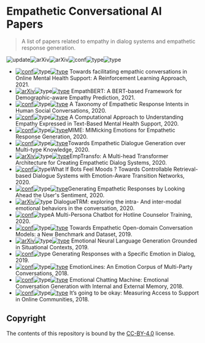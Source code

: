 # Empathetic Conversational AI Papers

> A list of papers related to empathy in dialog systems and empathetic response generation.

<img src="https://img.shields.io/badge/Last%20Update-2021--05--05-success" alt="update"/><img src="https://img.shields.io/badge/Psychology%20Paper-Psych-blueviolet" alt="arXiv"/><img src="https://img.shields.io/badge/arXiv%20Paper-arXiv-brightgreen" alt="arXiv"/><img src="https://img.shields.io/badge/Conference%20Paper-conf_name-red" alt="conf"/><img src="https://img.shields.io/badge/Paper%20Type-type-informational" alt="type"/><img src="https://img.shields.io/badge/Source%20Code-Code-2D333B" alt="type"/>

- <a href="https://arxiv.org/abs/2101.07714"><img src="https://img.shields.io/badge/-WWW21-red" alt="conf"/></a><img src="https://img.shields.io/badge/-Model-informational" alt="type"/><a href="https://github.com/behavioral-data/PARTNER"><img src="https://img.shields.io/badge/-Code-2D333B" alt="type"/></a> Towards facilitating empathic conversations in Online Mental Health Support: A Reinforcement Learning Approach, 2021.
- <a href="https://arxiv.org/abs/2102.00272"><img src="https://img.shields.io/badge/-arXiv-brightgreen" alt="arXiv"/></a><img src="https://img.shields.io/badge/-Model-informational" alt="type"/><a href="https://github.com/behavioral-data/PARTNER"><img src="https://img.shields.io/badge/-Code-2D333B" alt="type"/></a> EmpathBERT: A BERT-based Framework for Demographic-aware Empathy Prediction, 2021.
- <a href="https://arxiv.org/abs/2012.04080"><img src="https://img.shields.io/badge/-COLING20-red" alt="conf"/></a><img src="https://img.shields.io/badge/-Dataset-informational" alt="type"/><a href="https://github.com/anuradha1992/EmpatheticIntents"><img src="https://img.shields.io/badge/-Code-2D333B" alt="type"/></a> A Taxonomy of Empathetic Response Intents in Human Social Conversations, 2020.
-  <a href="https://arxiv.org/abs/2009.08441"><img src="https://img.shields.io/badge/-EMNLP20-red" alt="conf"/></a><img src="https://img.shields.io/badge/-Framework-informational" alt="type"/><a href="https://github.com/behavioral-data/Empathy-Mental-Health"><img src="https://img.shields.io/badge/-Code-2D333B" alt="type"/></a> A Computational Approach to Understanding Empathy Expressed in Text-Based Mental Health Support, 2020.
- <a href="https://arxiv.org/abs/2010.01454"><img src="https://img.shields.io/badge/-EMNLP20-red" alt="conf"/></a><img src="https://img.shields.io/badge/-Model-informational" alt="type"/><a href="https://github.com/facebookresearch/EmpatheticDialogues"><img src="https://img.shields.io/badge/-Code-2D333B" alt="type"/></a>MIME: MIMicking Emotions for Empathetic Response Generation, 2020.
- <a href="https://arxiv.org/abs/2009.09708"><img src="https://img.shields.io/badge/-EMNLP20-red" alt="conf"/></a><img src="https://img.shields.io/badge/-Model-informational" alt="type"/><a href="https://github.com/facebookresearch/EmpatheticDialogues"><img src="https://img.shields.io/badge/-Code-2D333B" alt="type"/></a>Towards Empathetic Dialogue Generation over Multi-type Knowledge, 2020.
- <a href="https://arxiv.org/abs/2003.02958"><img src="https://img.shields.io/badge/-arXiv-brightgreen" alt="arXiv"></a><img src="https://img.shields.io/badge/-Model-informational" alt="type"/><a href="https://github.com/roholazandie/EmpTransfo"><img src="https://img.shields.io/badge/-Code-2D333B" alt="type"/></a>EmpTransfo: A Multi-head Transformer Architecture for Creating Empathetic Dialog Systems, 2020.
- <a href="https://dl.acm.org/doi/abs/10.1145/3397271.3401108"><img src="https://img.shields.io/badge/-SIGIR20-red" alt="conf"/></a><img src="https://img.shields.io/badge/-Model-informational" alt="type"/>What If Bots Feel Moods ? Towards Controllable Retrieval-based Dialogue Systems with Emotion-Aware Transition Networks, 2020.
- <a href="https://ieeexplore.ieee.org/document/9054379/"><img src="https://img.shields.io/badge/-ICASSP20-red" alt="conf"/></a><img src="https://img.shields.io/badge/-Model-informational" alt="type"/><a href="https://github.com/HLTCHKUST/sentiment-lookahead"><img src="https://img.shields.io/badge/-Code-2D333B" alt="type"/></a>Generating Empathetic Responses by Looking Ahead the User's Sentiment, 2020.
- <a href="https://arxiv.org/abs/2010.07637"><img src="https://img.shields.io/badge/-arXiv-brightgreen" alt="arXiv"></a><img src="https://img.shields.io/badge/-Model-informational" alt="type"/> DialogueTRM: exploring the intra- And inter-modal emotional behaviors in the conversation, 2020.
- <a href="https://www.aclweb.org/anthology/2020.findings-emnlp.324"><img src="https://img.shields.io/badge/-EMNLP20-red" alt="conf"/></a><img src="https://img.shields.io/badge/-Framework-informational" alt="type"/>A Multi-Persona Chatbot for Hotline Counselor Training, 2020.
- <a href="https://arxiv.org/abs/1811.00207"><img src="https://img.shields.io/badge/-ACL19-red" alt="conf"/></a><img src="https://img.shields.io/badge/-Dataset-informational" alt="type"/><a href="https://github.com/facebookresearch/EmpatheticDialogues"><img src="https://img.shields.io/badge/-Code-2D333B" alt="type"/></a> Towards Empathetic Open-domain Conversation Models: a New Benchmark and Dataset, 2019.
- <a href="http://arxiv.org/abs/1911.11161"><img src="https://img.shields.io/badge/-arXiv-brightgreen" alt="arXiv"></a><img src="https://img.shields.io/badge/-Model-informational" alt="type"/><a href="https://github.com/sashank06/CCNLG-emotion"><img src="https://img.shields.io/badge/-Code-2D333B" alt="type"/></a> Emotional Neural Language Generation Grounded in Situational Contexts, 2019.
- <a href="http://arxiv.org/abs/1911.11161"><img src="https://img.shields.io/badge/-ACL19-red" alt="conf"/></a><img src="https://img.shields.io/badge/-Model-informational" alt="type"/> Generating Responses with a Specific Emotion in Dialog, 2019.
- <a href="http://arxiv.org/abs/1802.08379"><img src="https://img.shields.io/badge/-LREC18-red" alt="conf"></a><img src="https://img.shields.io/badge/-Dataset-informational" alt="type"/><a href="https://academiasinicanlplab.github.io/#download"><img src="https://img.shields.io/badge/-Code-2D333B" alt="type"/></a> EmotionLines: An Emotion Corpus of Multi-Party Conversations, 2018.
- <a href="http://arxiv.org/abs/1802.08379"><img src="https://img.shields.io/badge/-AAAI18-red" alt="conf"></a><img src="https://img.shields.io/badge/-Model-informational" alt="type"/><a href="https://github.com/tuxchow/ecm"><img src="https://img.shields.io/badge/-Code-2D333B" alt="type"/></a> Emotional Chatting Machine: Emotional Conversation Generation with Internal and External Memory, 2018.
- <a href="http://aclweb.org/anthology/D18-1004"><img src="https://img.shields.io/badge/-EMNLP18-red" alt="conf"></a><img src="https://img.shields.io/badge/-Dataset-informational" alt="type"/><a href="https://github.com/davidjurgens/support"><img src="https://img.shields.io/badge/-Code-2D333B" alt="type"/></a> It’s going to be okay: Measuring Access to Support in Online Communities, 2018.

## Copyright

The contents of this repository is bound by the [CC-BY-4.0](https://creativecommons.org/licenses/by/4.0/) license.